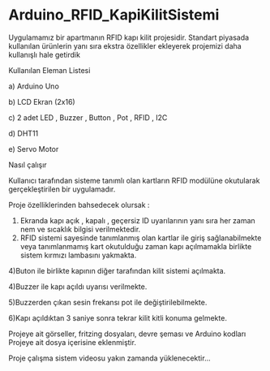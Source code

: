 # Arduino_RFID_KapiKilitSistemi
Uygulamamız bir apartmanın RFID kapı kilit projesidir. Standart piyasada kullanılan ürünlerin yanı sıra ekstra özellikler ekleyerek projemizi daha kullanışlı hale getirdik

Kullanılan Eleman Listesi

a) Arduino Uno

b) LCD Ekran (2x16)	 

c) 2 adet LED , Buzzer , Button , Pot , RFID , I2C

d) DHT11	

e) Servo Motor	 


Nasıl çalışır


Kullanıcı tarafından sisteme tanımlı olan kartların RFID modülüne okutularak gerçekleştirilen bir uygulamadır.

Proje özelliklerinden bahsedecek olursak :

1) Ekranda kapı açık , kapalı , geçersiz ID uyarılarının yanı sıra her zaman nem ve sıcaklık bilgisi verilmektedir.
2) RFID sistemi sayesinde tanımlanmış olan kartlar ile giriş sağlanabilmekte veya tanımlanmamış kart okutulduğu zaman kapı açılmamakla birlikte sistem kırmızı lambasını yakmakta.

4)Buton ile birlikte kapının diğer tarafından kilit sistemi açılmakta.

4)Buzzer ile kapı açıldı uyarısı verilmekte.

5)Buzzerden çıkan sesin frekansı pot ile değiştirilebilmekte.

6)Kapı açıldıktan 3 saniye sonra tekrar kilit kitli konuma gelmekte.

Projeye ait görseller, fritzing dosyaları, devre şeması ve Arduino kodları Projeye ait dosya içerisine eklenmiştir. 

Proje çalışma sistem videosu yakın zamanda yüklenecektir...



